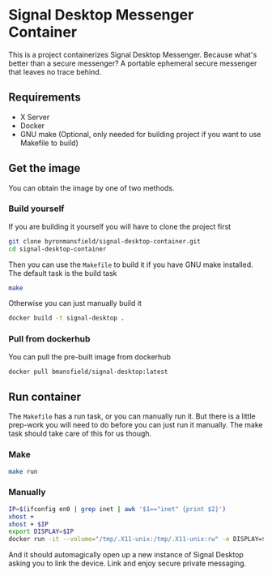 # Signal Desktop Messenger Container

This is a project containerizes Signal Desktop Messenger. Because what's better than a secure messenger? A portable ephemeral secure messenger that leaves no trace behind.

## Requirements

 - X Server
 - Docker
 - GNU make (Optional, only needed for building project if you want to use Makefile to build)

## Get the image

You can obtain the image by one of two methods.

### Build yourself

If you are building it yourself you will have to clone the project first

```bash
git clone byronmansfield/signal-desktop-container.git
cd signal-desktop-container
```

Then you can use the `Makefile` to build it if you have GNU make installed. The default task is the build task

```bash
make
```

Otherwise you can just manually build it

```bash
docker build -t signal-desktop .
```

### Pull from dockerhub

You can pull the pre-built image from dockerhub

```bash
docker pull bmansfield/signal-desktop:latest
```

## Run container

The `Makefile` has a run task, or you can manually run it. But there is a little prep-work you will need to do before you can just run it manually. The make task should take care of this for us though.

### Make

```bash
make run
```

### Manually

```bash
IP=$(ifconfig en0 | grep inet | awk '$1=="inet" {print $2}')
xhost +
xhost + $IP
export DISPLAY=$IP
docker run -it --volume="/tmp/.X11-unix:/tmp/.X11-unix:rw" -e DISPLAY=$IP:0 --name signal bmansfield/signal-desktop:latest
```

And it should automagically open up a new instance of Signal Desktop asking you to link the device. Link and enjoy secure private messaging.

